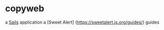 # copyweb

a [Sails](http://sailsjs.org) application
a [Sweet Alert] (https://sweetalert.js.org/guides/) guides
